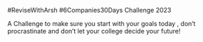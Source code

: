 #ReviseWithArsh #6Companies30Days Challenge 2023

A Challenge to make sure you start with your goals today , don’t procrastinate and don’t let your college decide your future!
